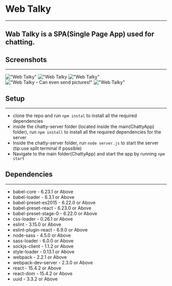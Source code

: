 # Web Talky
---

## Wab Talky is a SPA(Single Page App) used for chatting.

## Screenshots
---
!["Web Talky"]("https://github.com/Thofeeq/ChattyApp/blob/master/screenshots/image1.png")
!["Web Talky]("https://github.com/Thofeeq/ChattyApp/blob/master/screenshots/image2.png")
!["Web Talky"]("https://github.com/Thofeeq/ChattyApp/blob/master/screenshots/image3.png")
!["Web Talky - Can even send pictures!"]("https://github.com/Thofeeq/ChattyApp/blob/master/screenshots/image4.png")
!["Web Talky"]("https://github.com/Thofeeq/ChattyApp/blob/master/screenshots/image5.png")

## Setup
---
* clone the repo and run `npm instal` to install all the required dependencies
* inside the chatty-server folder (located inside the main(ChattyApp) folder), run `npm install` to install all the required dependencies for the server
* Inside the chatty-server folder, run `node server.js` to start the server (tip:use split terminal if possible)
* Navigate to the main folder(ChattyApp) and start the app by running `npm start`

## Dependencies
---
* babel-core - 6.23.1 or Above
* babel-loader - 6.3.1 or Above
* babel-preset-es2015 - 6.22.0 or Above
* babel-preset-react - 6.23.0 or Above
* babel-preset-stage-0 - 6.22.0 or Above
* css-loader - 0.26.1 or Above
* eslint - 3.15.0 or Above
* eslint-plugin-react - 6.9.0 or Above
* node-sass - 4.5.0 or Above
* sass-loader - 6.0.0 or Above
* sockjs-client - 1.1.2 or Above
* style-loader - 0.13.1 or Above
* webpack - 2.2.1 or Above
* webpack-dev-server  - 2.3.0 or Above
* react - 15.4.2 or Above
* react-dom - 15.4.2 or Above
* uuid - 3.3.2 or Above
